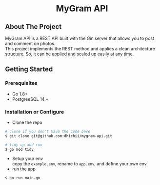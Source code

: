 <h1 align="center">MyGram API</h1>

## About The Project
MyGram API is a REST API built with the Gin server that allows you to post and comment on photos.\
This project implements the REST method and applies a clean architecture structure. So, it can be applied and scaled up easily at any time.

## Getting Started

### Prerequisites
- Go 1.8+
- PostgreeSQL 14.+

### Installation or Configure
- Clone the repo
```bash
# clone if you don't have the code base
$ git clone git@github.com:dhichii/mygram-api.git

# tidy up and run
$ go mod tidy
```
- Setup your env\
copy the `example.env`, rename to `app.env`, and define your own env
- run the app
```bash
$ go run main.go
```